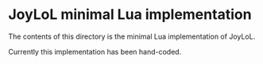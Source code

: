 # JoyLoL minimal Lua implementation 

The contents of this directory is the minimal Lua implementation of 
JoyLoL. 

Currently this implementation has been hand-coded.

